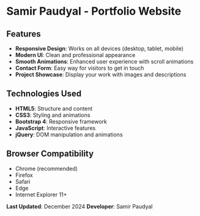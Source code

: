 # Samir Paudyal - Portfolio Website

## Features
- **Responsive Design**: Works on all devices (desktop, tablet, mobile)
- **Modern UI**: Clean and professional appearance
- **Smooth Animations**: Enhanced user experience with scroll animations
- **Contact Form**: Easy way for visitors to get in touch
- **Project Showcase**: Display your work with images and descriptions

## Technologies Used
- **HTML5**: Structure and content
- **CSS3**: Styling and animations
- **Bootstrap 4**: Responsive framework
- **JavaScript**: Interactive features
- **jQuery**: DOM manipulation and animations

## Browser Compatibility
- Chrome (recommended)
- Firefox
- Safari
- Edge
- Internet Explorer 11+


**Last Updated**: December 2024
**Developer**: Samir Paudyal

